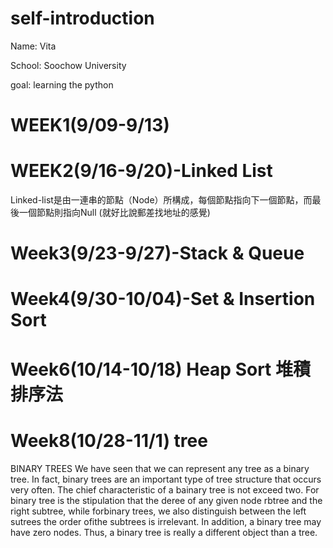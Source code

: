 # self-introduction

Name: Vita

School: Soochow University

goal: learning the python

# WEEK1(9/09-9/13)
# WEEK2(9/16-9/20)-Linked List
Linked-list是由一連串的節點（Node）所構成，每個節點指向下一個節點，而最後一個節點則指向Null
(就好比說郵差找地址的感覺)

# Week3(9/23-9/27)-Stack & Queue
# Week4(9/30-10/04)-Set & Insertion Sort
# Week6(10/14-10/18) Heap Sort 堆積排序法
# Week8(10/28-11/1) tree
BINARY TREES
We have seen that we can represent any tree as a binary tree. In fact, binary trees are an
important type of tree structure that occurs very often. The chief characteristic of a bainary tree is not exceed two.
For binary tree is the stipulation that the deree of any given node rbtree and the right subtree, while forbinary trees, we also distinguish between the left sutrees the order ofithe subtrees is irrelevant. In addition, a binary tree may have zero
nodes. Thus, a binary tree is really a different object than a tree.

